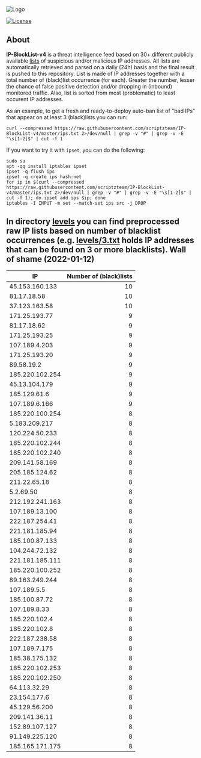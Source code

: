 ![Logo](https://i.imgur.com/PyKLAe7.png)

[![License](https://img.shields.io/badge/license-The_Unlicense-red.svg)](https://unlicense.org/)

About
----

**IP-BlockList-v4** is a threat intelligence feed based on 30+ different publicly available [lists](https://github.com/stamparm/maltrail) of suspicious and/or malicious IP addresses. All lists are automatically retrieved and parsed on a daily (24h) basis and the final result is pushed to this repository. List is made of IP addresses together with a total number of (black)list occurrence (for each). Greater the number, lesser the chance of false positive detection and/or dropping in (inbound) monitored traffic. Also, list is sorted from most (problematic) to least occurent IP addresses.

As an example, to get a fresh and ready-to-deploy auto-ban list of "bad IPs" that appear on at least 3 (black)lists you can run:

```
curl --compressed https://raw.githubusercontent.com/scriptzteam/IP-BlockList-v4/master/ips.txt 2>/dev/null | grep -v "#" | grep -v -E "\s[1-2]$" | cut -f 1
```

If you want to try it with `ipset`, you can do the following:

```
sudo su
apt -qq install iptables ipset
ipset -q flush ips
ipset -q create ips hash:net
for ip in $(curl --compressed https://raw.githubusercontent.com/scriptzteam/IP-BlockList-v4/master/ips.txt 2>/dev/null | grep -v "#" | grep -v -E "\s[1-2]$" | cut -f 1); do ipset add ips $ip; done
iptables -I INPUT -m set --match-set ips src -j DROP
```

In directory [levels](levels) you can find preprocessed raw IP lists based on number of blacklist occurrences (e.g. [levels/3.txt](levels/3.txt) holds IP addresses that can be found on 3 or more blacklists).
Wall of shame (2022-01-12)
----

|IP|Number of (black)lists|
|---|--:|
45.153.160.133|10
81.17.18.58|10
37.123.163.58|10
171.25.193.77|9
81.17.18.62|9
171.25.193.25|9
107.189.4.203|9
171.25.193.20|9
89.58.19.2|9
185.220.102.254|9
45.13.104.179|9
185.129.61.6|9
107.189.6.166|9
185.220.100.254|8
5.183.209.217|8
120.224.50.233|8
185.220.102.244|8
185.220.102.240|8
209.141.58.169|8
205.185.124.62|8
211.22.65.18|8
5.2.69.50|8
212.192.241.163|8
107.189.13.100|8
222.187.254.41|8
221.181.185.94|8
185.100.87.133|8
104.244.72.132|8
221.181.185.111|8
185.220.100.252|8
89.163.249.244|8
107.189.5.5|8
185.100.87.72|8
107.189.8.33|8
185.220.102.4|8
185.220.102.8|8
222.187.238.58|8
107.189.7.175|8
185.38.175.132|8
185.220.102.253|8
185.220.102.250|8
64.113.32.29|8
23.154.177.6|8
45.129.56.200|8
209.141.36.11|8
152.89.107.127|8
91.149.225.120|8
185.165.171.175|8
